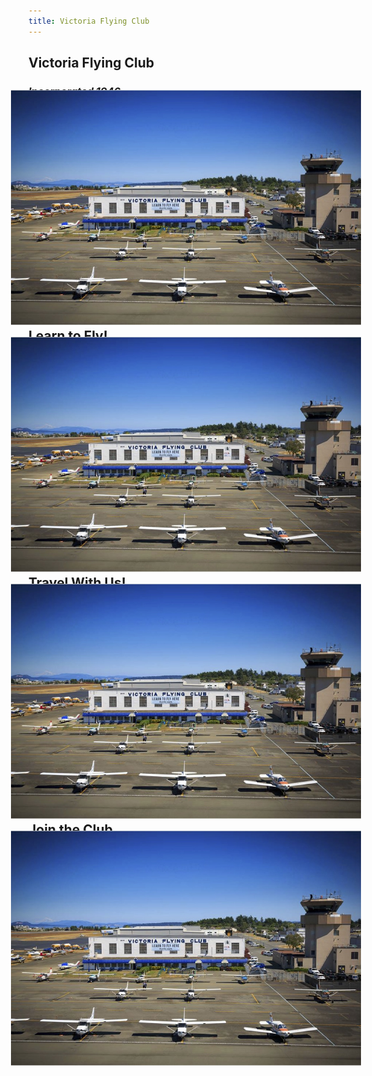 ```yaml
---
title: Victoria Flying Club
---
```


<section class="mycard home container-fluid grid" id="card1">
  <div>

  # Victoria Flying Club

  ### _Incorporated 1946_

  </div>
  <div style="margin:-2em"> <img id="same" src="images/vfc2.jpg" alt="VFC 1"> </div>
</section>

<section class="mycard home container-fluid grid" id="card2">
  <div>

  # Learn to Fly!

  </div>
  <div style="margin:-2em"> <img id="same" src="images/vfc2.jpg" alt="VFC 1"> </div>
</section>

<section class="mycard home container-fluid grid" id="card3">
  <div>

  # Travel With Us!

  </div>
  <div style="margin:-2em"> <img id="same" src="images/vfc2.jpg" alt="VFC 1"> </div>
</section>

<section class="mycard home container-fluid grid" id="card4">
  <div>

  # Join the Club.

  </div>
  <div style="margin:-2em"> <img id="same" src="images/vfc2.jpg" alt="VFC 1"> </div>
</section>
